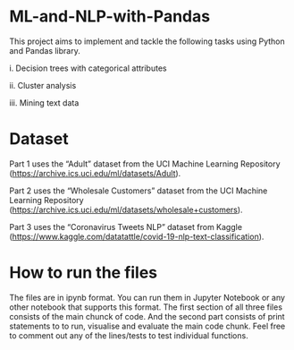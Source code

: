 # ML-and-NLP-with-Pandas

This project aims to implement and tackle the following tasks using Python and Pandas library.

i. Decision trees with categorical attributes

ii. Cluster analysis

iii. Mining text data

# Dataset
Part 1 uses the “Adult” dataset from the UCI Machine Learning Repository (https://archive.ics.uci.edu/ml/datasets/Adult).

Part 2 uses the “Wholesale Customers” dataset from the UCI Machine Learning Repository (https://archive.ics.uci.edu/ml/datasets/wholesale+customers).

Part 3 uses the “Coronavirus Tweets NLP” dataset from Kaggle (https://www.kaggle.com/datatattle/covid-19-nlp-text-classification).

# How to run the files
The files are in ipynb format. You can run them in Jupyter Notebook or any other notebook that supports this format. The first section of all three files consists of the main chunck of code. And the second part consists of print statements to to run, visualise and evaluate the main code chunk. Feel free to comment out any of the lines/tests to test individual functions.
